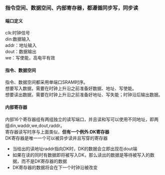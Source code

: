 ### 指令空间、数据空间、内部寄存器，都遵循同步写，同步读

#### 端口定义
clk:时钟信号  
din:数据输入  
addr：地址输入  
dout：数据输出  
we：写使能，高电平有效  
#### 指令、数据空间
指令、数据空间都采用单端口SRAM时序。  
想要写入数据，需要在时钟上升沿之前准备好数据、地址、写使能。  
想要读出数据，需要在时钟上升沿之前准备好地址、写失能；时钟沿后输出数据。  

#### 内部寄存器
内部16个寄存器组有两组独立的读写端口，并且读和写可以使用不同地址，即两组din,waddr,we,dout,raddr。  
寄存器读写时序与上面类似，**但有一个例外:DK寄存器**  
DK寄存器是唯一一个可以被异步读并且写穿的寄存器  
- 当给出的读地址raddr指向DK时，DK的数据会立即出现在dout端
- 如果在读的同时有数据即将被写入DK，那么读出的数据是等待被写入的数据，而不是DK寄存器的数据
- DK寄存器的数据将会在下一个时钟沿被改变
